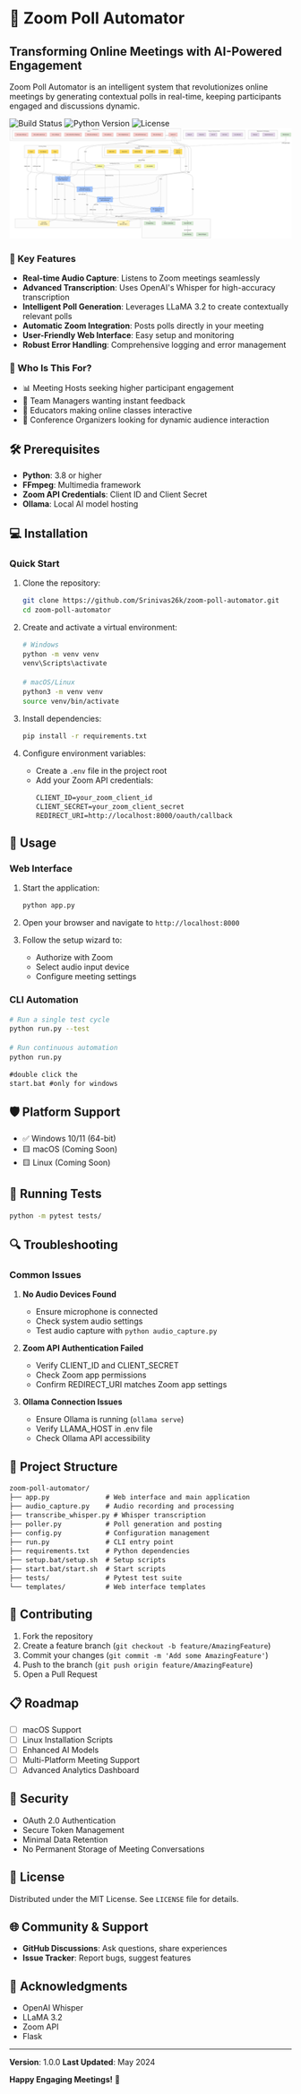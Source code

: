 # 🚀 Zoom Poll Automator

## Transforming Online Meetings with AI-Powered Engagement

Zoom Poll Automator is an intelligent system that revolutionizes online meetings by generating contextual polls in real-time, keeping participants engaged and discussions dynamic.

![Build Status](https://img.shields.io/badge/build-passing-brightgreen)
![Python Version](https://img.shields.io/badge/python-3.8+-blue)
![License](https://img.shields.io/badge/license-MIT-green)
![Architecture](https://github.com/Srinivas26k/Zoom_Poll_demo/blob/main/assets/diagram%20(1).png)
### 🌟 Key Features

- **Real-time Audio Capture**: Listens to Zoom meetings seamlessly
- **Advanced Transcription**: Uses OpenAI's Whisper for high-accuracy transcription
- **Intelligent Poll Generation**: Leverages LLaMA 3.2 to create contextually relevant polls
- **Automatic Zoom Integration**: Posts polls directly in your meeting
- **User-Friendly Web Interface**: Easy setup and monitoring
- **Robust Error Handling**: Comprehensive logging and error management

### 🎯 Who Is This For?

- 📊 Meeting Hosts seeking higher participant engagement
- 👥 Team Managers wanting instant feedback
- 🏫 Educators making online classes interactive
- 🎤 Conference Organizers looking for dynamic audience interaction

## 🛠 Prerequisites

- **Python**: 3.8 or higher
- **FFmpeg**: Multimedia framework
- **Zoom API Credentials**: Client ID and Client Secret
- **Ollama**: Local AI model hosting

## 💻 Installation

### Quick Start

1. Clone the repository:
   ```bash
   git clone https://github.com/Srinivas26k/zoom-poll-automator.git
   cd zoom-poll-automator
   ```

2. Create and activate a virtual environment:
   ```bash
   # Windows
   python -m venv venv
   venv\Scripts\activate

   # macOS/Linux
   python3 -m venv venv
   source venv/bin/activate
   ```

3. Install dependencies:
   ```bash
   pip install -r requirements.txt
   ```

4. Configure environment variables:
   - Create a `.env` file in the project root
   - Add your Zoom API credentials:
     ```
     CLIENT_ID=your_zoom_client_id
     CLIENT_SECRET=your_zoom_client_secret
     REDIRECT_URI=http://localhost:8000/oauth/callback
     ```

## 🚀 Usage

### Web Interface

1. Start the application:
   ```bash
   python app.py
   ```

2. Open your browser and navigate to `http://localhost:8000`

3. Follow the setup wizard to:
   - Authorize with Zoom
   - Select audio input device
   - Configure meeting settings

### CLI Automation

```bash
# Run a single test cycle
python run.py --test

# Run continuous automation
python run.py
```
```
#double click the
start.bat #only for windows 
```

## 🛡 Platform Support

- ✅ Windows 10/11 (64-bit)
- 🟨 macOS (Coming Soon)
- 🟨 Linux (Coming Soon)

## 🧪 Running Tests

```bash
python -m pytest tests/
```

## 🔍 Troubleshooting

### Common Issues

1. **No Audio Devices Found**
   - Ensure microphone is connected
   - Check system audio settings
   - Test audio capture with `python audio_capture.py`

2. **Zoom API Authentication Failed**
   - Verify CLIENT_ID and CLIENT_SECRET
   - Check Zoom app permissions
   - Confirm REDIRECT_URI matches Zoom app settings

3. **Ollama Connection Issues**
   - Ensure Ollama is running (`ollama serve`)
   - Verify LLAMA_HOST in .env file
   - Check Ollama API accessibility

## 📂 Project Structure

```
zoom-poll-automator/
├── app.py              # Web interface and main application
├── audio_capture.py    # Audio recording and processing
├── transcribe_whisper.py # Whisper transcription
├── poller.py           # Poll generation and posting
├── config.py           # Configuration management
├── run.py              # CLI entry point
├── requirements.txt    # Python dependencies
├── setup.bat/setup.sh  # Setup scripts
├── start.bat/start.sh  # Start scripts
├── tests/              # Pytest test suite
└── templates/          # Web interface templates
```

## 🤝 Contributing

1. Fork the repository
2. Create a feature branch (`git checkout -b feature/AmazingFeature`)
3. Commit your changes (`git commit -m 'Add some AmazingFeature'`)
4. Push to the branch (`git push origin feature/AmazingFeature`)
5. Open a Pull Request

## 📋 Roadmap

- [ ] macOS Support
- [ ] Linux Installation Scripts
- [ ] Enhanced AI Models
- [ ] Multi-Platform Meeting Support
- [ ] Advanced Analytics Dashboard

## 🔐 Security

- OAuth 2.0 Authentication
- Secure Token Management
- Minimal Data Retention
- No Permanent Storage of Meeting Conversations

## 📄 License

Distributed under the MIT License. See `LICENSE` file for details.

## 🌐 Community & Support

- **GitHub Discussions**: Ask questions, share experiences
- **Issue Tracker**: Report bugs, suggest features


## 🙌 Acknowledgments

- OpenAI Whisper
- LLaMA 3.2
- Zoom API
- Flask

---

**Version**: 1.0.0
**Last Updated**: May 2024

**Happy Engaging Meetings!** 🎉
